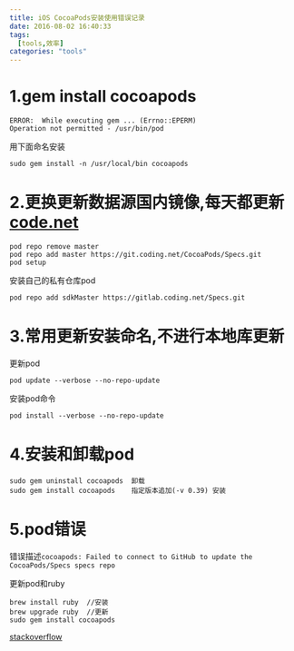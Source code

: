 ```yaml
---
title: iOS CocoaPods安装使用错误记录
date: 2016-08-02 16:40:33
tags:
  [tools,效率]
categories: "tools"
---
```

# 1.gem install cocoapods

```
ERROR:  While executing gem ... (Errno::EPERM)
Operation not permitted - /usr/bin/pod
```
用下面命名安装

```
sudo gem install -n /usr/local/bin cocoapods
```
    
# 2.更换更新数据源国内镜像,每天都更新[code.net](https://git.coding.net/CocoaPods/Specs.git)

```
pod repo remove master
pod repo add master https://git.coding.net/CocoaPods/Specs.git    
pod setup
```

安装自己的私有仓库pod

```
pod repo add sdkMaster https://gitlab.coding.net/Specs.git
```

# 3.常用更新安装命名,不进行本地库更新

更新pod

	pod update --verbose --no-repo-update 

安装pod命令

	pod install --verbose --no-repo-update

# 4.安装和卸载pod
   
```   
sudo gem uninstall cocoapods  卸载
sudo gem install cocoapods    指定版本追加(-v 0.39) 安装
```

# 5.pod错误
错误描述`cocoapods: Failed to connect to GitHub to update the CocoaPods/Specs specs repo`

更新pod和ruby

```
brew install ruby  //安装
brew upgrade ruby  //更新
sudo gem install cocoapods
```

[stackoverflow](https://stackoverflow.com/questions/38993527/cocoapods-failed-to-connect-to-github-to-update-the-cocoapods-specs-specs-repo)

